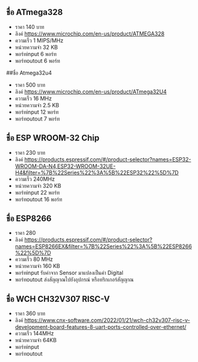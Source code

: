 ## ชื่อ  ATmega328
- ราคา 140 บาท
- ลิงค์   https://www.microchip.com/en-us/product/ATMEGA328 
- ความเร็ว  1 MIPS/MHz
- หน่วยความจำ 32 KB
- พอร์ทinput 6 พอร์ท
- พอร์ทoutout 6 พอร์ท

##ชื่อ Atmega32u4
- ราคา 500 บาท
- ลิงค์   https://www.microchip.com/en-us/product/ATmega32U4 
- ความเร็ว  16 MHz
- หน่วยความจำ 2.5 KB
- พอร์ทinput 12 พอร์ท
- พอร์ทoutout 7 พอร์ท

## ชื่อ ESP WROOM-32 Chip
- ราคา 230 บาท
- ลิงค์   https://products.espressif.com/#/product-selector?names=ESP32-WROOM-DA-N4,ESP32-WROOM-32UE-H4&filter=%7B%22Series%22%3A%5B%22ESP32%22%5D%7D
- ความเร็ว 240MHz
- หน่วยความจำ 320 KB
- พอร์ทinput 22 พอร์ท
- พอร์ทoutout 16 พอร์ท

## ชื่อ ESP8266
- ราคา 280
- ลิงค์ https://products.espressif.com/#/product-selector?names=ESP8266EX&filter=%7B%22Series%22%3A%5B%22ESP8266%22%5D%7D
- ความเร็ว 80 MHz
- หน่วยความจำ  160 KB
- พอร์ทinput รับค่าจาก Sensor มาแปลงเป็นค่า Digital
- พอร์ทoutout ส่งสัญญาณไปยังอุปกรณ์ หรือทริกเกอร์สัญญาณ

## ชื่อ WCH CH32V307 RISC-V
- ราคา  360 บาท
- ลิงค์   https://www.cnx-software.com/2022/01/21/wch-ch32v307-risc-v-development-board-features-8-uart-ports-controlled-over-ethernet/ 
- ความเร็ว  144MHz
- หน่วยความจำ 64KB
- พอร์ทinput
- พอร์ทoutout






